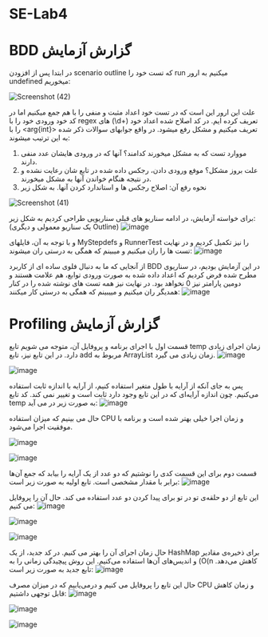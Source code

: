 # SE-Lab4

# BDD  گزارش آزمایش
در ابتدا پس از افزودن scenario outline که تست خود را run میکنیم به ارور undefined میخوریم:

![Screenshot (42)](https://github.com/user-attachments/assets/c4d76aba-fc37-46bf-a7a5-3a200e3bcf96)


علت این ارور این است که در تست خود اعداد مثبت و منفی را با هم جمع میکنیم اما در کد خود ورودی خود را با regex های (\\d+) تعریف کرده ایم. در کد اصلاح شده اعداد خود را با <arg{int}> تعریف میکنیم و مشکل رفع میشود. در واقع جوابهای سوالات ذکر شده به این ترتیب میشوند:
1. مووارد تست که به مشکل میخورند کدامند؟ آنها که در ورودی هایشان عدد منفی دارند.
2. علت بروز مشکل؟ موفع ورودی دادن، رجکس داده شده در تابع شان رعایت نشده و در نتیجه هنگام خواندن آنها به مشکل میخورند.
3. نحوه رفع آن: اصلاح رجکس ها و استاندارد کردن آنها. به شکل زیر


![Screenshot (41)](https://github.com/user-attachments/assets/d6afb3cd-693a-4cc3-a2e2-8b4c99d5d5f8)


برای خواسته آزمایش، در ادامه سناریو های قبلی سناریویی طراحی کردیم به شکل زیر:(یک سناریو معمولی و دیگری Outline)
![image](https://github.com/user-attachments/assets/50cfb716-dede-40a6-a0cd-75f9496ed4c8)

و با توجه به آن، فایلهای MyStepdefs و RunnerTest را نیز تکمیل کردیم و در نهایت تست ها را ران میکنیم و میبینم که همگی به درستی ران میشوند:
![image](https://github.com/user-attachments/assets/c25b5751-a3dc-4c40-a106-8bf017b74596)

از آنجایی که ما به دنبال فلوی ساده ای از کاربرد BDD در این  آزمایش بودیم، در سناریوی مطرح شده فرض کردیم که اعداد داده شده به صورت ورودی توابع، هم علامت هستند و دومین پارامتر نیز 0 نخواهد بود. در نهایت نیز همه تست های نوشته شده را در کنار همدیگر ران میکنیم و مییبینم که همگی به درستی کار میکنند:
![image](https://github.com/user-attachments/assets/8adf9aa1-920d-4ebc-b119-f09dd3083a33)


# Profiling گزارش آزمایش
قسمت اول
با اجرای برنامه و پروفایل آن، متوجه می شویم تابع temp زمان اجرای زیادی دارد. در این تابع نیز، تابع add مربوط به ArrayList زمان زیادی می گیرد.
![image](https://github.com/user-attachments/assets/a88ce281-7b3b-40b0-8386-4f286f7c6f13)

![image](https://github.com/user-attachments/assets/b126a6bf-fc67-4721-8820-321d93c1aef3)

پس به جای آنکه از آرایه با طول متغیر استفاده کنیم، از آرایه با اندازه ثابت استفاده می‌کنیم. چون اندازه آرایه‌ای که در این تابع وجود دارد ثابت است و تغییر نمی کند. کد تابع temp به صورت زیر در می آید:
![image](https://github.com/user-attachments/assets/101ead52-b923-41a9-8c80-6efb75908ce5)

حال می بینیم که میزان استفاده CPU و زمان اجرا خیلی بهتر شده است و برنامه با موفقیت اجرا می‌شود.

![image](https://github.com/user-attachments/assets/a2f2c020-d457-4ee6-a7c3-0441a75a2439)

![image](https://github.com/user-attachments/assets/1c5c8531-115e-464c-af72-bdf2d2ae3e83)



قسمت دوم
برای این قسمت کدی را نوشتیم که دو عدد از یک آرایه را بیابد که جمع آن‌ها برابر با مقدار مشخصی است. تابع اولیه به صورت زیر است:
![image](https://github.com/user-attachments/assets/d6877b49-9367-4f3d-8b4e-61b4443f5b51)

این تابع از دو حلقه‌ی تو در تو برای پیدا کردن دو عدد استفاده می کند. حال آن را پروفایل می کنیم:
![image](https://github.com/user-attachments/assets/707aeeac-d53a-46d7-91c1-09665724bcdf)

![image](https://github.com/user-attachments/assets/fa10d291-5409-499f-9fc7-0dbf3de0de4e)

![image](https://github.com/user-attachments/assets/f3cfaa6c-7906-4092-8326-d8601cba7389)

حال زمان اجرای آن را بهتر می کنیم. در کد جدید، از یک HashMap برای ذخیره‌ی مقادیر و اندیس‌های آن‌ها استفاده می‌کنیم. این روش پیچیدگی زمانی را به (O(n کاهش می‌دهد. تابع جدید به صورت زیر است:
![image](https://github.com/user-attachments/assets/12c01b82-27b7-486e-a982-ec57d338e56c)

حال این تابع را پروفایل می کنیم و درمی‌یابیم که در میزان مصرف CPU و زمان کاهش قابل توجهی داشتیم:
![image](https://github.com/user-attachments/assets/1178832e-2bbf-4024-8cd8-9b0b2f4949f7)

![image](https://github.com/user-attachments/assets/b66bae79-03ff-4fc3-86bf-c118170ec839)

![image](https://github.com/user-attachments/assets/5abee7be-8dfe-496a-af9b-813a26b11d25)






